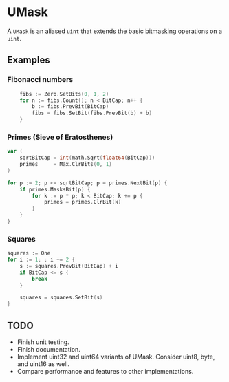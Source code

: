 # UMask

A `UMask` is an aliased `uint` that extends the basic bitmasking operations on a `uint`.

## Examples

### Fibonacci numbers

```go
    fibs := Zero.SetBits(0, 1, 2)
    for n := fibs.Count(); n < BitCap; n++ {
        b := fibs.PrevBit(BitCap)
        fibs = fibs.SetBit(fibs.PrevBit(b) + b)
    }
```

### Primes (Sieve of Eratosthenes)

```go
var (
    sqrtBitCap = int(math.Sqrt(float64(BitCap)))
    primes     = Max.ClrBits(0, 1)
)

for p := 2; p <= sqrtBitCap; p = primes.NextBit(p) {
    if primes.MasksBit(p) {
        for k := p * p; k < BitCap; k += p {
            primes = primes.ClrBit(k)
        }
    }
}
```

### Squares

```go
squares := One
for i := 1; ; i += 2 {
    s := squares.PrevBit(BitCap) + i
    if BitCap <= s {
        break
    }

    squares = squares.SetBit(s)
}
```

## TODO

* Finish unit testing.
* Finish documentation.
* Implement uint32 and uint64 variants of UMask. Consider uint8, byte, and uint16 as well.
* Compare performance and features to other implementations.

